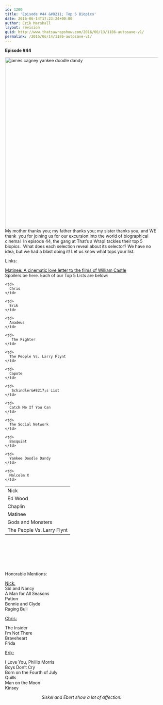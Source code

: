 ```yaml
---
id: 1200
title: 'Episode #44 &#8211; Top 5 Biopics'
date: 2016-06-14T17:23:24+00:00
author: Erik Marshall
layout: revision
guid: http://www.thatsawrapshow.com/2016/06/13/1186-autosave-v1/
permalink: /2016/06/14/1186-autosave-v1/
---
```

**Episode #44**

[<img class="aligncenter size-full wp-image-1195" src="http://www.thatsawrapshow.com/wp-content/uploads/2016/05/james-cagney-yankee-doodle-dandy.png" alt="james cagney yankee doodle dandy" width="756" height="564" srcset="http://www.thatsawrapshow.com/wp-content/uploads/2016/05/james-cagney-yankee-doodle-dandy.png 756w, http://www.thatsawrapshow.com/wp-content/uploads/2016/05/james-cagney-yankee-doodle-dandy-300x224.png 300w, http://www.thatsawrapshow.com/wp-content/uploads/2016/05/james-cagney-yankee-doodle-dandy-600x448.png 600w" sizes="(max-width: 756px) 100vw, 756px" />](http://www.thatsawrapshow.com/wp-content/uploads/2016/05/james-cagney-yankee-doodle-dandy.png)  
My mother thanks you; my father thanks you; my sister thanks you; and WE thank  you for joining us for our excursion into the world of biographical cinema!  In episode 44, the gang at That&#8217;s a Wrap! tackles their top 5 biopics.  What does each selection reveal about its selector? We have no idea, but we had a blast doing it! Let us know what tops your list.

Links:

[Matinee: A cinematic love letter to the films of William&nbsp;Castle](https://themotionpictures.net/2013/07/30/matinee-a-cinematic-love-letter-to-the-films-of-william-castle/)  
Spoilers be here. Each of our Top 5 Lists are below:

<!--more-->

<table style="height: 263px;" width="499">
  <tr>
    <td>
      Nick
    </td>
    
    <td>
      Chris
    </td>
    
    <td>
      Erik
    </td>
  </tr>
  
  <tr>
    <td>
      Ed Wood
    </td>
    
    <td>
      Amadeus
    </td>
    
    <td>
       The Fighter
    </td>
  </tr>
  
  <tr>
    <td>
      Chaplin
    </td>
    
    <td>
      The People Vs. Larry Flynt
    </td>
    
    <td>
      Capote
    </td>
  </tr>
  
  <tr>
    <td>
      Matinee
    </td>
    
    <td>
       Schindler&#8217;s List
    </td>
    
    <td>
      Catch Me If You Can
    </td>
  </tr>
  
  <tr>
    <td>
      Gods and Monsters
    </td>
    
    <td>
      The Social Network
    </td>
    
    <td>
      Basquiat
    </td>
  </tr>
  
  <tr>
    <td>
      The People Vs. Larry Flynt
    </td>
    
    <td>
      Yankee Doodle Dandy
    </td>
    
    <td>
      Malcolm X
    </td>
  </tr>
</table>

Honorable Mentions:

<span style="text-decoration: underline;">Nick:</span>  
Sid and Nancy  
A Man for All Seasons  
Patton  
Bonnie and Clyde  
Raging Bull

<span style="text-decoration: underline;">Chris:</span>

The Insider  
I&#8217;m Not There  
Braveheart  
Frida

<span style="text-decoration: underline;">Erik:</span>

I Love You, Phillip Morris  
Boys Don&#8217;t Cry  
Born on the Fourth of July  
Quills  
Man on the Moon  
Kinsey

<p style="text-align: center;">
  <em>Siskel and Ebert show a lot of affection:</em>
</p>